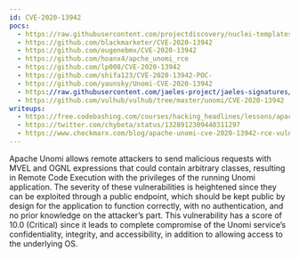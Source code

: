 ```yaml
---
id: CVE-2020-13942
pocs:
  - https://raw.githubusercontent.com/projectdiscovery/nuclei-templates/master/cves/2020/CVE-2020-13942.yaml
  - https://github.com/blackmarketer/CVE-2020-13942
  - https://github.com/eugenebmx/CVE-2020-13942
  - https://github.com/hoanx4/apche_unomi_rce
  - https://github.com/lp008/CVE-2020-13942
  - https://github.com/shifa123/CVE-2020-13942-POC-
  - https://github.com/yaunsky/Unomi-CVE-2020-13942
  - https://raw.githubusercontent.com/jaeles-project/jaeles-signatures/master/cves/apache-unomi-rce-cve-2020-13942.yamlcourses:
  - https://github.com/vulhub/vulhub/tree/master/unomi/CVE-2020-13942
writeups:
  - https://free.codebashing.com/courses/hacking_headlines/lessons/apache_unomi
  - https://twitter.com/chybeta/status/1328912309440311297
  - https://www.checkmarx.com/blog/apache-unomi-cve-2020-13942-rce-vulnerabilities-discovered/
---
```

Apache Unomi allows remote attackers to send malicious requests with MVEL and OGNL expressions that could contain arbitrary classes, resulting in Remote Code Execution with the privileges of the running Unomi application. The severity of these vulnerabilities is heightened since they can be exploited through a public endpoint, which should be kept public by design for the application to function correctly, with no authentication, and no prior knowledge on the attacker’s part. This vulnerability has a score of 10.0 (Critical) since it leads to complete compromise of the Unomi service’s confidentiality, integrity, and accessibility, in addition to allowing access to the underlying OS.
